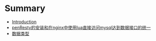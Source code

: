 # Summary

* [Introduction](README.md)
* [penResty的安装和在nginx中使用lua直接访问mysql达到数据接口的统一](penresty的安装和在nginx中使用lua直接访问mysql达到数据接口的统一.md)
* [数据类型](数据类型.md)

